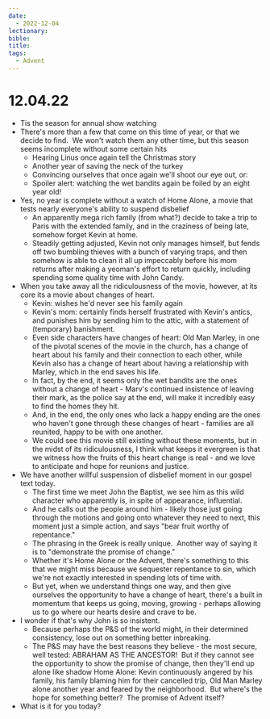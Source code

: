 ```yaml
---
date:
  - 2022-12-04
lectionary: 
bible: 
title: 
tags:
  - Advent
---
```


# 12.04.22

* Tis the season for annual show watching
* There's more than a few that come on this time of year, or that we decide to find.  We won't watch them any other time, but this season seems incomplete without some certain hits
	* Hearing Linus once again tell the Christmas story
	* Another year of saving the neck of the turkey
	* Convincing ourselves that once again we'll shoot our eye out, or:
	* Spoiler alert: watching the wet bandits again be foiled by an eight year old!
* Yes, no year is complete without a watch of Home Alone, a movie that tests nearly everyone's ability to suspend disbelief
	* An apparently mega rich family (from what?) decide to take a trip to Paris with the extended family, and in the craziness of being late, somehow forget Kevin at home.
	* Steadily getting adjusted, Kevin not only manages himself, but fends off two bumbling thieves with a bunch of varying traps, and then somehow is able to clean it all up impeccably before his mom returns after making a yeoman's effort to return quickly, including spending some quality time with John Candy.
* When you take away all the ridiculousness of the movie, however, at its core its a movie about changes of heart.
	* Kevin: wishes he'd never see his family again
	* Kevin's mom: certainly finds herself frustrated with Kevin's antics, and punishes him by sending him to the attic, with a statement of (temporary) banishment.
	* Even side characters have changes of heart: Old Man Marley, in one of the pivotal scenes of the movie in the church, has a change of heart about his family and their connection to each other, while Kevin also has a change of heart about having a relationship with Marley, which in the end saves his life.
	* In fact, by the end, it seems only the wet bandits are the ones without a change of heart - Marv's continued insistence of leaving their mark, as the police say at the end, will make it incredibly easy to find the homes they hit.
	* And, in the end, the only ones who lack a happy ending are the ones who haven't gone through these changes of heart - families are all reunited, happy to be with one another.
	* We could see this movie still existing without these moments, but in the midst of its ridiculousness, I think what keeps it evergreen is that we witness how the fruits of this heart change is real - and we love to anticipate and hope for reunions and justice.
* We have another willful suspension of disbelief moment in our gospel text today.
	* The first time we meet John the Baptist, we see him as this wild character who apparently is, in spite of appearance, influential.
	* And he calls out the people around him - likely those just going through the motions and going onto whatever they need to next, this moment just a simple action, and says "bear fruit worthy of repentance."
	* The phrasing in the Greek is really unique.  Another way of saying it is to "demonstrate the promise of change."
	* Whether it's Home Alone or the Advent, there's something to this that we might miss because we sequester repentance to sin, which we're not exactly interested in spending lots of time with.
	* But yet, when we understand things one way, and then give ourselves the opportunity to have a change of heart, there's a built in momentum that keeps us going, moving, growing - perhaps allowing us to go where our hearts desire and crave to be.
* I wonder if that's why John is so insistent.
	* Because perhaps the P&S of the world might, in their determined consistency, lose out on something better inbreaking.
	* The P&S may have the best reasons they believe - the most secure, well tested: ABRAHAM AS THE ANCESTOR!  But if they cannot see the opportunity to show the promise of change, then they'll end up alone like shadow Home Alone: Kevin continuously angered by his family, his family blaming him for their cancelled trip, Old Man Marley alone another year and feared by the neighborhood.  But where's the hope for something better?  The promise of Advent itself?
* What is it for you today?
